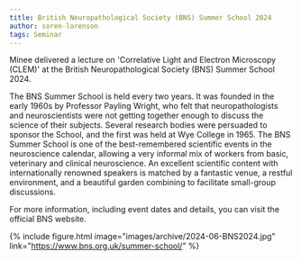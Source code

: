 ```yaml
---
title: British Neuropathological Society (BNS) Summer School 2024
author: soren-lorenson
tags: Seminar
---
```


Minee delivered a lecture on 'Correlative Light and Electron Microscopy (CLEM)' at the British Neuropathological Society (BNS) Summer School 2024.

The BNS Summer School is held every two years. It was founded in the early 1960s by Professor Payling Wright, who felt that neuropathologists and neuroscientists were not getting together enough to discuss the science of their subjects. Several research bodies were persuaded to sponsor the School, and the first was held at Wye College in 1965. The BNS Summer School is one of the best-remembered scientific events in the neuroscience calendar, allowing a very informal mix of workers from basic, veterinary and clinical neuroscience. An excellent scientific content with internationally renowned speakers is matched by a fantastic venue, a restful environment, and a beautiful garden combining to facilitate small-group discussions.

For more information, including event dates and details, you can visit the official BNS website.

{% include figure.html image="images/archive/2024-06-BNS2024.jpg" link="https://www.bns.org.uk/summer-school/" %}
